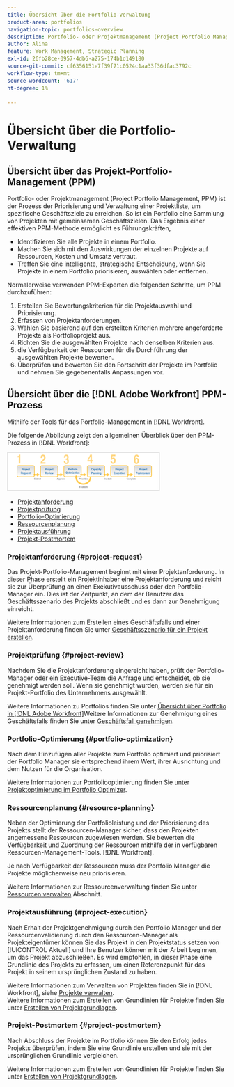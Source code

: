 ```yaml
---
title: Übersicht über die Portfolio-Verwaltung
product-area: portfolios
navigation-topic: portfolios-overview
description: Portfolio- oder Projektmanagement (Project Portfolio Management, PPM) ist der Prozess der Priorisierung und Verwaltung einer Projektliste, um spezifische Geschäftsziele zu erreichen. Ein Portfolio ist eine Sammlung von Projekten mit gemeinsamen Geschäftszielen.
author: Alina
feature: Work Management, Strategic Planning
exl-id: 26fb28ce-0957-4db6-a275-174b1d149180
source-git-commit: cf6356151e7f39f71c0524c1aa33f36dfac3792c
workflow-type: tm+mt
source-wordcount: '617'
ht-degree: 1%

---
```


# Übersicht über die Portfolio-Verwaltung

## Übersicht über das Projekt-Portfolio-Management (PPM)

Portfolio- oder Projektmanagement (Project Portfolio Management, PPM) ist der Prozess der Priorisierung und Verwaltung einer Projektliste, um spezifische Geschäftsziele zu erreichen. So ist ein Portfolio eine Sammlung von Projekten mit gemeinsamen Geschäftszielen. Das Ergebnis einer effektiven PPM-Methode ermöglicht es Führungskräften,

* Identifizieren Sie alle Projekte in einem Portfolio.
* Machen Sie sich mit den Auswirkungen der einzelnen Projekte auf Ressourcen, Kosten und Umsatz vertraut.
* Treffen Sie eine intelligente, strategische Entscheidung, wenn Sie Projekte in einem Portfolio priorisieren, auswählen oder entfernen.

Normalerweise verwenden PPM-Experten die folgenden Schritte, um PPM durchzuführen:

1. Erstellen Sie Bewertungskriterien für die Projektauswahl und Priorisierung.
1. Erfassen von Projektanforderungen.
1. Wählen Sie basierend auf den erstellten Kriterien mehrere angeforderte Projekte als Portfolioprojekt aus.
1. Richten Sie die ausgewählten Projekte nach denselben Kriterien aus.
1. die Verfügbarkeit der Ressourcen für die Durchführung der ausgewählten Projekte bewerten.
1. Überprüfen und bewerten Sie den Fortschritt der Projekte im Portfolio und nehmen Sie gegebenenfalls Anpassungen vor.

## Übersicht über die [!DNL Adobe Workfront] PPM-Prozess

Mithilfe der Tools für das Portfolio-Management in [!DNL Workfront].

Die folgende Abbildung zeigt den allgemeinen Überblick über den PPM-Prozess in [!DNL Workfront]:

![](assets/pm1-350x88.png)

* [Projektanforderung](#project-request)
* [Projektprüfung](#project-review)
* [Portfolio-Optimierung](#portfolio-optimization)
* [Ressourcenplanung](#resource-planning)
* [Projektausführung](#project-execution)
* [Projekt-Postmortem](#project-postmortem)

### Projektanforderung {#project-request}

Das Projekt-Portfolio-Management beginnt mit einer Projektanforderung. In dieser Phase erstellt ein Projektinhaber eine Projektanforderung und reicht sie zur Überprüfung an einen Exekutivausschuss oder den Portfolio-Manager ein. Dies ist der Zeitpunkt, an dem der Benutzer das Geschäftsszenario des Projekts abschließt und es dann zur Genehmigung einreicht.

Weitere Informationen zum Erstellen eines Geschäftsfalls und einer Projektanforderung finden Sie unter [Geschäftsszenario für ein Projekt erstellen](../../../manage-work/projects/define-a-business-case/create-business-case.md).

### Projektprüfung {#project-review}

Nachdem Sie die Projektanforderung eingereicht haben, prüft der Portfolio-Manager oder ein Executive-Team die Anfrage und entscheidet, ob sie genehmigt werden soll. Wenn sie genehmigt wurden, werden sie für ein Projekt-Portfolio des Unternehmens ausgewählt.

Weitere Informationen zu Portfolios finden Sie unter [Übersicht über Portfolio in [!DNL Adobe Workfront]](../../../manage-work/portfolios/portfolios-overview/portfolio-overview.md)Weitere Informationen zur Genehmigung eines Geschäftsfalls finden Sie unter [Geschäftsfall genehmigen](../../../manage-work/projects/define-a-business-case/approve-business-case.md).

### Portfolio-Optimierung {#portfolio-optimization}

Nach dem Hinzufügen aller Projekte zum Portfolio optimiert und priorisiert der Portfolio Manager sie entsprechend ihrem Wert, ihrer Ausrichtung und dem Nutzen für die Organisation.

Weitere Informationen zur Portfoliooptimierung finden Sie unter [Projektoptimierung im Portfolio Optimizer](../../../manage-work/portfolios/portfolio-optimizer/optimize-projects-in-portfolio-optimizer.md).

### Ressourcenplanung {#resource-planning}

Neben der Optimierung der Portfolioleistung und der Priorisierung des Projekts stellt der Ressourcen-Manager sicher, dass den Projekten angemessene Ressourcen zugewiesen werden. Sie bewerten die Verfügbarkeit und Zuordnung der Ressourcen mithilfe der in verfügbaren Ressourcen-Management-Tools. [!DNL Workfront].

Je nach Verfügbarkeit der Ressourcen muss der Portfolio Manager die Projekte möglicherweise neu priorisieren.

Weitere Informationen zur Ressourcenverwaltung finden Sie unter [Ressourcen verwalten](../../../resource-mgmt/manage-resources.md) Abschnitt.

### Projektausführung {#project-execution}

Nach Erhalt der Projektgenehmigung durch den Portfolio Manager und der Ressourcenvalidierung durch den Ressourcen-Manager als Projekteigentümer können Sie das Projekt in den Projektstatus setzen von [!UICONTROL Aktuell] und Ihre Benutzer können mit der Arbeit beginnen, um das Projekt abzuschließen. Es wird empfohlen, in dieser Phase eine Grundlinie des Projekts zu erfassen, um einen Referenzpunkt für das Projekt in seinem ursprünglichen Zustand zu haben.

Weitere Informationen zum Verwalten von Projekten finden Sie in [!DNL Workfront], siehe [Projekte verwalten](../../../manage-work/projects/manage-projects/manage-projects-overview.md).\
Weitere Informationen zum Erstellen von Grundlinien für Projekte finden Sie unter [Erstellen von Projektgrundlagen](../../../manage-work/projects/create-projects/create-baselines.md).

### Projekt-Postmortem {#project-postmortem}

Nach Abschluss der Projekte im Portfolio können Sie den Erfolg jedes Projekts überprüfen, indem Sie eine Grundlinie erstellen und sie mit der ursprünglichen Grundlinie vergleichen.

Weitere Informationen zum Erstellen von Grundlinien für Projekte finden Sie unter [Erstellen von Projektgrundlagen](../../../manage-work/projects/create-projects/create-baselines.md).

